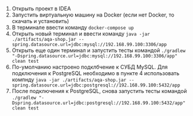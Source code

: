 1. Открыть проект в IDEA
2. Запустить виртуальную машину на Docker (если нет Docker, то скачать и установить)
3. В терминале ввести команду `docker-compose up`
4. Открыть новый терминал и ввести команду `java -jar ./artifacts/aqa-shop.jar --spring.datasource.url=jdbc:mysql://192.168.99.100:3306/app`
5. Открыть еще один терминал и запустить тесты командой `./gradlew "-Dspring.datasource.url=jdbc:mysql://192.168.99.100:3306/app" clean test`
6. По-умолчанию настроено подклбчение к СУБД MySQL. Для подключения к PostgreSQL необходимо в пункте 4 использовать компнду `java -jar ./artifacts/aqa-shop.jar --spring.datasource.url=jdbc:postgresql://192.168.99.100:5432/app`
7. После подключения к PostgreSQL, снова запустить тесты командой `./gradlew "-Dspring.datasource.url=jdbc:postgresql://192.168.99.100:5432/app" clean test`